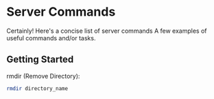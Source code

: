 # Server Commands

Certainly! Here's a concise list of server commands
A few examples of useful commands and/or tasks.

## Getting Started 

rmdir (Remove Directory):
```bash
rmdir directory_name
```

